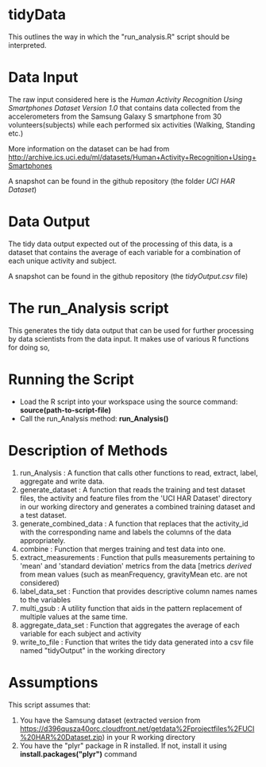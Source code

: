 tidyData
========

This outlines the way in which the "run_analysis.R" script should be interpreted.

Data Input
==========

The raw input considered here is the *Human Activity Recognition Using Smartphones Dataset
Version 1.0* that contains data collected from the accelerometers from the Samsung Galaxy S smartphone from 30 volunteers(subjects) while each performed six activities (Walking, Standing etc.)

More information on the dataset can be had from http://archive.ics.uci.edu/ml/datasets/Human+Activity+Recognition+Using+Smartphones

A snapshot can be found in the github repository (the folder *UCI HAR Dataset*)

Data Output
===========

The tidy data output expected out of the processing of this data, is a dataset that contains the average of each variable for a combination of each unique activity and subject.

A snapshot can be found in the github repository (the *tidyOutput.csv* file)

The run_Analysis script
=======================

This generates the tidy data output that can be used for further processing by data scientists from the data input. It makes use of various R functions for doing so,

Running the Script
==================

- Load the R script into your workspace using the source command: **source(path-to-script-file)**
- Call the run_Analysis method: **run_Analysis()**

Description of Methods
======================

1. run_Analysis : A function that calls other functions to read, extract, label, aggregate and write data.
2. generate_dataset : A function that reads the training and test dataset files, the activity and feature files from the 'UCI HAR Dataset' directory in our working directory and generates a combined training dataset and a test dataset.
3. generate_combined_data : A function that replaces that the activity_id with the corresponding name and labels the columns of the data appropriately.
4. combine : Function that merges training and test data into one.
5. extract_measurements : Function that pulls measurements pertaining to 'mean' and 'standard deviation' metrics from the data [metrics *derived* from mean values (such as meanFrequency, gravityMean etc. are not considered)
6. label_data_set : Function that provides descriptive column names names to the variables
7. multi_gsub : A utility function that aids in the pattern replacement of multiple values at the same time.
8. aggregate_data_set : Function that aggregates the average of each variable for each subject and activity
9. write_to_file : Function that writes the tidy data generated into a csv file named "tidyOutput" in the working directory

Assumptions
===========

This script assumes that:
1. You have the Samsung dataset (extracted version from https://d396qusza40orc.cloudfront.net/getdata%2Fprojectfiles%2FUCI%20HAR%20Dataset.zip) in your R working directory
2. You have the "plyr" package in R installed. If not, install it using **install.packages("plyr")** command

